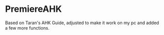 # PremiereAHK
Based on Taran's AHK Guide, adjusted to make it work on my pc and added a few more functions.